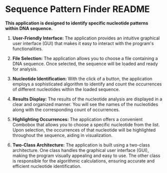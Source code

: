 # Sequence Pattern Finder README

**This application is designed to identify specific nucleotide patterns within DNA sequence.**

1. **User-Friendly Interface:** The application provides an intuitive graphical user interface (GUI) that makes it easy to interact with the program's functionalities.

2. **File Selection:** The application allows you to choose a file containing a DNA sequence. Once selected, the sequence will be loaded and ready for analysis.

3. **Nucleotide Identification:** With the click of a button, the application employs a sophisticated algorithm to identify and count the occurrences of different nucleotides within the loaded sequence.

4. **Results Display:** The results of the nucleotide analysis are displayed in a clear and organized manner. You will see the names of the nucleotides along with the corresponding count of occurrences.

5. **Highlighting Occurrences:** The application offers a convenient Combobox that allows you to choose a specific nucleotide from the list. Upon selection, the occurrences of that nucleotide will be highlighted throughout the sequence, aiding in visualization.

6. **Two-Class Architecture:** The application is built using a two-class architecture. One class handles the graphical user interface (GUI), making the program visually appealing and easy to use. The other class is responsible for the algorithmic calculations, ensuring accurate and efficient nucleotide identification.
